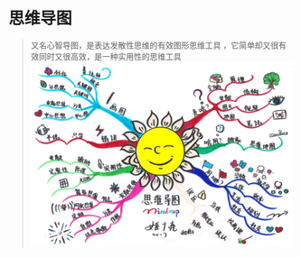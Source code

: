 # 思维导图

> 又名心智导图，是表达发散性思维的有效图形思维工具 ，它简单却又很有效同时又很高效，是一种实用性的思维工具
> ![](/__assets__/img/2022-02-11-17-53-36.png)
